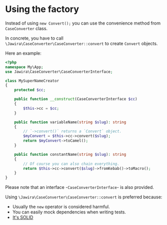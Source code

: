 Using the factory
=================

Instead of using `new Convert();` you can use the convenience method from 
`CaseConverter` class.

In concrete, you have to call `\Jawira\CaseConverter\CaseConverter::convert` to 
create `Convert` objects.

Here an example:

```php
<?php
namespace My\App;
use Jawira\CaseConverter\CaseConverterInterface;

class MySuperNameCreator
{
    protected $cc;

    public function __construct(CaseConverterInterface $cc)
    {
        $this->cc = $cc;
    }

    public function variableName(string $slug): string
    {
        // `->convert()` returns a `Convert` object.
        $myConvert = $this->cc->convert($slug);
        return $myConvert->toCamel();
    }

    public function constantName(string $slug): string
    {
        // Of course you can also chain everything.
        return $this->cc->convert($slug)->fromKebab()->toMacro();
    }
}
```

Please note that an interface -`CaseConverterInterface`- is also provided.

Using `\Jawira\CaseConverter\CaseConverter::convert` is preferred because:

- Usually the `new` operator is considered harmful.
- You can easily mock dependencies when writing tests.
- [It's SOLID]

[It's SOLID]: https://github.com/jawira/case-converter/issues/40
